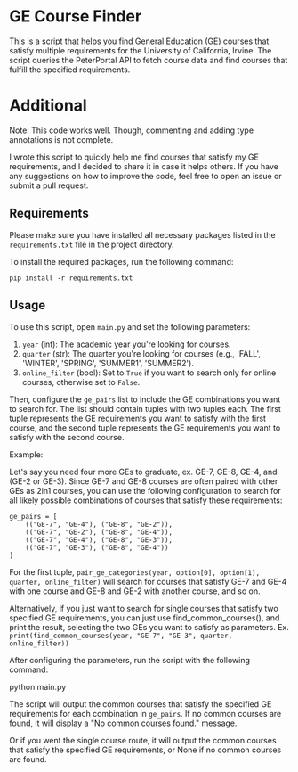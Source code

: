 # GE Course Finder

This is a script that helps you find General Education (GE) courses that satisfy multiple requirements for the University of California, Irvine. The script queries the PeterPortal API to fetch course data and find courses that fulfill the specified requirements.

# Additional

Note: 
This code works well. 
Though, commenting and adding type annotations is not complete.

I wrote this script to quickly help me find courses that satisfy my GE requirements, and I decided to share it in case it helps others. If you have any suggestions on how to improve the code, feel free to open an issue or submit a pull request.

## Requirements

Please make sure you have installed all necessary packages listed in the `requirements.txt` file in the project directory.

To install the required packages, run the following command:

`pip install -r requirements.txt`

## Usage

To use this script, open `main.py` and set the following parameters:

1. `year` (int): The academic year you're looking for courses.
2. `quarter` (str): The quarter you're looking for courses (e.g., 'FALL', 'WINTER', 'SPRING', 'SUMMER1', 'SUMMER2').
3. `online_filter` (bool): Set to `True` if you want to search only for online courses, otherwise set to `False`.

Then, configure the `ge_pairs` list to include the GE combinations you want to search for. The list should contain tuples with two tuples each. The first tuple represents the GE requirements you want to satisfy with the first course, and the second tuple represents the GE requirements you want to satisfy with the second course.

Example:

Let's say you need four more GEs to graduate, ex. GE-7, GE-8, GE-4, and (GE-2 or GE-3). 
Since GE-7 and GE-8 courses are often paired with other GEs as 2in1 courses, you can use the following configuration to search for all likely possible combinations of courses that satisfy these requirements:

```
ge_pairs = [
    (("GE-7", "GE-4"), ("GE-8", "GE-2")),
    (("GE-7", "GE-2"), ("GE-8", "GE-4")),
    (("GE-7", "GE-4"), ("GE-8", "GE-3")),
    (("GE-7", "GE-3"), ("GE-8", "GE-4"))
]
```

For the first tuple, `pair_ge_categories(year, option[0], option[1], quarter, online_filter)` will search for courses that satisfy GE-7 and GE-4 with one course and GE-8 and GE-2 with another course, and so on.

Alternatively, if you just want to search for single courses that satisfy two specified GE requirements, 
you can just use find_common_courses(), and print the result, selecting the two GEs you want to satisfy as parameters.
Ex.
`print(find_common_courses(year, "GE-7", "GE-3", quarter, online_filter))`

After configuring the parameters, run the script with the following command:

python main.py

The script will output the common courses that satisfy the specified GE requirements for each combination in `ge_pairs`. If no common courses are found, it will display a "No common courses found." message.

Or if you went the single course route, it will output the common courses that satisfy the specified GE requirements, or None if no common courses are found.

